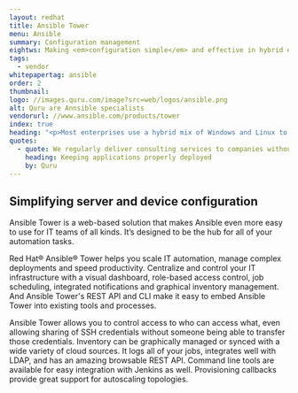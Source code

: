 ```yaml
---
layout: redhat
title: Ansible Tower
menu: Ansible
summary: Configuration management
eightws: Making <em>configuration simple</em> and effective in hybrid environments
tags:
  - vendor
whitepapertag: ansible
order: 2
thumbnail:
logo: //images.quru.com/image?src=web/logos/ansible.png
alt: Quru are Annsible specialists
vendorurl: //www.ansible.com/products/tower
index: true
heading: "<p>Most enterprises use a hybrid mix of Windows and Linux to meet changing business demands. Systems that are already hard to deploy and maintain lead to serious management and cost implications for IT teams.</p><p>We recommend Ansible automation tools to manage large scale configuration across the entire IT estate, especially in large enterprise environments. </p><p>Ansible Tower is the enterprise version and delivers a simple to use GUI and full Red Hat support.  A key Ansible Tower feature is Workflow which uses conditions in playbooks to create logical workflow automation and rollback to a known &ldquo;good state&rdquo;.</p><p>Quru manages its own infrastructure and software deployment via Ansible including management of Quru Image Server (QIS), configuration of secure Linux, PostgreSQL and query, downloading and installation of GitHub packages.</p>"
quotes:
  - quote: We regularly deliver consulting services to companies without sufficient internal capacity to deploy Ansible in hybrid environments. We like Ansible Playbooks because they create order and keep applications properly deployed and managed throughout their entire lifecycle.
    heading: Keeping applications properly deployed
    by: Quru
---
```


## Simplifying server and device configuration
Ansible Tower is a web-based solution that makes Ansible even more easy to use for IT teams of all kinds. It’s designed to be the hub for all of your automation tasks.

Red Hat® Ansible® Tower helps you scale IT automation, manage complex deployments and speed productivity. Centralize and control your IT infrastructure with a visual dashboard, role-based access control, job scheduling, integrated notifications and graphical inventory management. And Ansible Tower's REST API and CLI make it easy to embed Ansible Tower into existing tools and processes.

Ansible Tower allows you to control access to who can access what, even allowing sharing of SSH credentials without someone being able to transfer those credentials. Inventory can be graphically managed or synced with a wide variety of cloud sources. It logs all of your jobs, integrates well with LDAP, and has an amazing browsable REST API. Command line tools are available for easy integration with Jenkins as well. Provisioning callbacks provide great support for autoscaling topologies.
